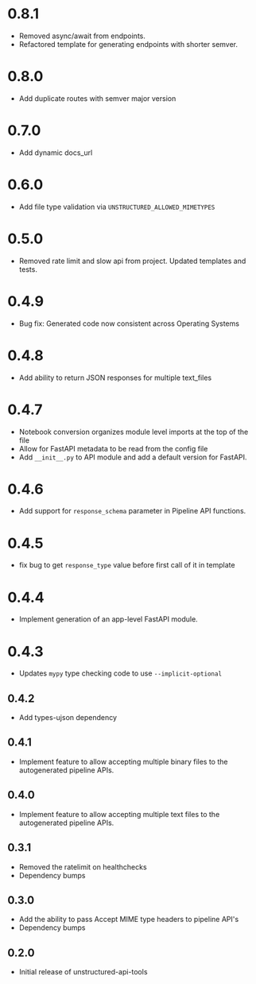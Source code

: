 # 0.8.1

* Removed async/await from endpoints.
* Refactored template for generating endpoints with shorter semver.

# 0.8.0

* Add duplicate routes with semver major version

# 0.7.0

* Add dynamic docs_url

# 0.6.0

* Add file type validation via `UNSTRUCTURED_ALLOWED_MIMETYPES`

# 0.5.0

* Removed rate limit and slow api from project. Updated templates and tests.

# 0.4.9

*  Bug fix: Generated code now consistent across Operating Systems

# 0.4.8

*  Add ability to return JSON responses for multiple text_files

# 0.4.7

* Notebook conversion organizes module level imports at the top of the file
* Allow for FastAPI metadata to be read from the config file
* Add `__init__.py` to API module and add a default version for FastAPI.

# 0.4.6

* Add support for `response_schema` parameter in Pipeline API functions.

# 0.4.5

* fix bug to get `response_type` value before first call of it in template

# 0.4.4

* Implement generation of an app-level FastAPI module.

# 0.4.3

* Updates `mypy` type checking code to use `--implicit-optional`

## 0.4.2

* Add types-ujson dependency

## 0.4.1

* Implement feature to allow accepting multiple binary files to the autogenerated pipeline APIs.

## 0.4.0

* Implement feature to allow accepting multiple text files to the autogenerated pipeline APIs.

## 0.3.1

* Removed the ratelimit on healthchecks
* Dependency bumps

## 0.3.0

* Add the ability to pass Accept MIME type headers to pipeline API's
* Dependency bumps

## 0.2.0

* Initial release of unstructured-api-tools
